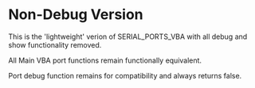 # Non-Debug Version
This is the 'lightweight' verion of SERIAL_PORTS_VBA with all debug and show functionality removed.

All Main VBA port functions remain functionally equivalent. 

Port debug function remains for compatibility and always returns false.

